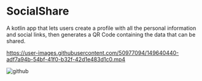 # SocialShare
A kotlin app that lets users create a profile with all the personal information and social links, then generates a QR Code containing the data that can be shared.




https://user-images.githubusercontent.com/50977094/149640440-adf7a94b-54bf-41f0-b32f-42d1e483d1c0.mp4





![github](https://user-images.githubusercontent.com/50977094/149639787-c0e95703-7163-42f9-a188-bedf5f78a319.png)
